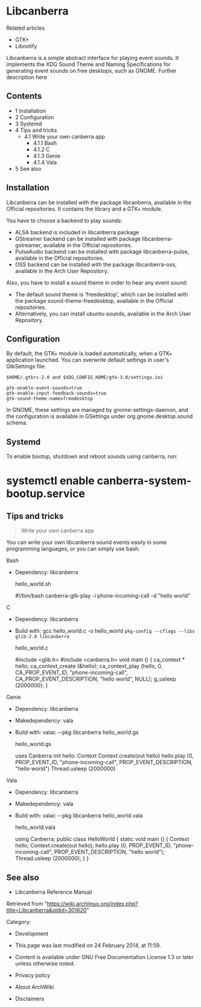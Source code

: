 Libcanberra
===========

Related articles

-   GTK+
-   Libnotify

Libcanberra is a simple abstract interface for playing event sounds. It
implements the XDG Sound Theme and Naming Specifications for generating
event sounds on free desktops, such as GNOME. Further description here

Contents
--------

-   1 Installation
-   2 Configuration
-   3 Systemd
-   4 Tips and tricks
    -   4.1 Write your own canberra app
        -   4.1.1 Bash
        -   4.1.2 C
        -   4.1.3 Genie
        -   4.1.4 Vala
-   5 See also

Installation
------------

Libcanberra can be installed with the package libcanberra, available in
the Official repositories. It contains the library and a GTK+ module.

You have to choose a backend to play sounds:

-   ALSA backend is included in libcanberra package
-   GStreamer backend can be installed with package
    libcanberra-gstreamer, available in the Official repositories.
-   PulseAudio backend can be installed with package libcanberra-pulse,
    available in the Official repositories.
-   OSS backend can be installed with the package libcanberra-oss,
    available in the Arch User Repository.

Also, you have to install a sound theme in order to hear any event
sound:

-   The default sound theme is 'freedesktop', which can be installed
    with the package sound-theme-freedesktop, available in the Official
    repositories.
-   Alternatively, you can install ubuntu-sounds, available in the Arch
    User Repository.

Configuration
-------------

By default, the GTK+ module is loaded automatically, when a GTK+
application launched. You can overwrite default settings in user's
GtkSettings file:

    $HOME/.gtkrc-2.0 and $XDG_CONFIG_HOME/gtk-3.0/settings.ini

    gtk-enable-event-sounds=true
    gtk-enable-input-feedback-sounds=true
    gtk-sound-theme-name=freedesktop

In GNOME, these settings are managed by gnome-settings-daemon, and the
configuration is available in GSettings under org.gnome.desktop.sound
schema.

Systemd
-------

To enable bootup, shutdown and reboot sounds using canberra, run:

# systemctl enable canberra-system-bootup.service

Tips and tricks
---------------

> Write your own canberra app

You can write your own libcanberra sound events easily in some
programming languages, or you can simply use bash.

Bash

-   Dependency: libcanberra

    hello_world.sh

    #!/bin/bash
    canberra-gtk-play -i phone-incoming-call -d "hello world"

C

-   Dependency: libcanberra
-   Build with:
    gcc hello_world.c -o hello_world `pkg-config --cflags --libs glib-2.0 libcanberra`

    hello_world.c

    #include <glib.h>
    #include <canberra.h>
    void main () {
    	ca_context * hello;
    	ca_context_create (&hello);
    	ca_context_play (hello, 0,
    		CA_PROP_EVENT_ID, "phone-incoming-call",
    		CA_PROP_EVENT_DESCRIPTION, "hello world",
    		NULL);
    	g_usleep (2000000);
    }

Genie

-   Dependency: libcanberra
-   Makedependency: vala
-   Build with: valac --pkg libcanberra hello_world.gs

    hello_world.gs

    uses
    	Canberra
    init
    	hello: Context
    	Context.create(out hello)
    	hello.play (0,
    		PROP_EVENT_ID, "phone-incoming-call",
    		PROP_EVENT_DESCRIPTION, "hello world")
    	Thread.usleep (2000000)

Vala

-   Dependency: libcanberra
-   Makedependency: vala
-   Build with: valac --pkg libcanberra hello_world.vala

    hello_world.vala

    using Canberra;
    public class HelloWorld {
    	static void main () {
    	Context hello;
    	Context.create(out hello);
    	hello.play (0,
    		PROP_EVENT_ID, "phone-incoming-call",
    		PROP_EVENT_DESCRIPTION, "hello world");
    	Thread.usleep (2000000);
    	}
    }

See also
--------

-   Libcanberra Reference Manual

Retrieved from
"https://wiki.archlinux.org/index.php?title=Libcanberra&oldid=301620"

Category:

-   Development

-   This page was last modified on 24 February 2014, at 11:59.
-   Content is available under GNU Free Documentation License 1.3 or
    later unless otherwise noted.
-   Privacy policy
-   About ArchWiki
-   Disclaimers
